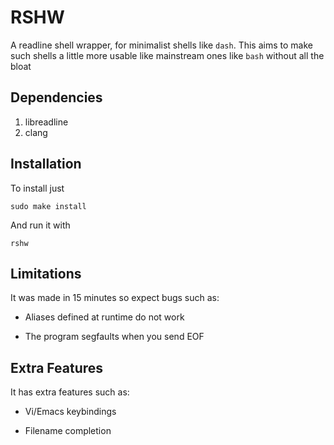 # RSHW

A readline shell wrapper, for minimalist shells like `dash`. This aims to make such shells a little more usable like mainstream ones like `bash` without all the bloat

## Dependencies

1. libreadline
2. clang

## Installation

To install just

`sudo make install`

And run it with

`rshw`

## Limitations

It was made in 15 minutes so expect bugs such as:

- Aliases defined at runtime do not work

- The program segfaults when you send EOF

## Extra Features

It has extra features such as:

- Vi/Emacs keybindings

- Filename completion
